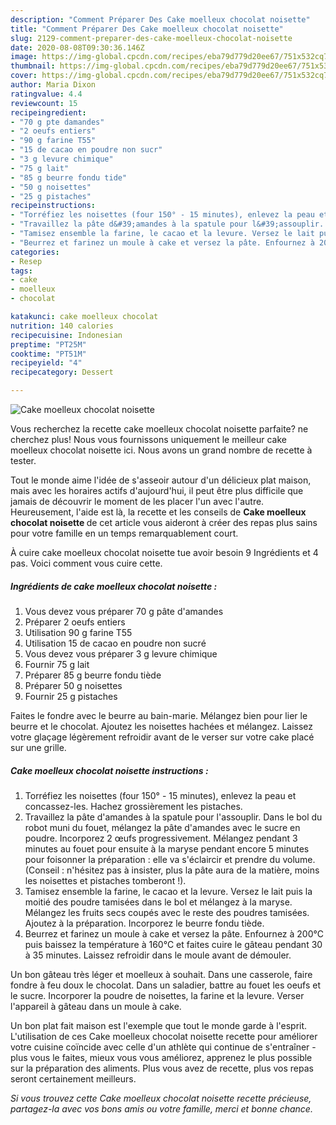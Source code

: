 ```yaml
---
description: "Comment Préparer Des Cake moelleux chocolat noisette"
title: "Comment Préparer Des Cake moelleux chocolat noisette"
slug: 2129-comment-preparer-des-cake-moelleux-chocolat-noisette
date: 2020-08-08T09:30:36.146Z
image: https://img-global.cpcdn.com/recipes/eba79d779d20ee67/751x532cq70/cake-moelleux-chocolat-noisette-photo-principale-de-la-recette.jpg
thumbnail: https://img-global.cpcdn.com/recipes/eba79d779d20ee67/751x532cq70/cake-moelleux-chocolat-noisette-photo-principale-de-la-recette.jpg
cover: https://img-global.cpcdn.com/recipes/eba79d779d20ee67/751x532cq70/cake-moelleux-chocolat-noisette-photo-principale-de-la-recette.jpg
author: Maria Dixon
ratingvalue: 4.4
reviewcount: 15
recipeingredient:
- "70 g pte damandes"
- "2 oeufs entiers"
- "90 g farine T55"
- "15 de cacao en poudre non sucr"
- "3 g levure chimique"
- "75 g lait"
- "85 g beurre fondu tide"
- "50 g noisettes"
- "25 g pistaches"
recipeinstructions:
- "Torréfiez les noisettes (four 150° - 15 minutes), enlevez la peau et concassez-les. Hachez grossièrement les pistaches."
- "Travaillez la pâte d&#39;amandes à la spatule pour l&#39;assouplir. Dans le bol du robot muni du fouet, mélangez la pâte d&#39;amandes avec le sucre en poudre. Incorporez 2 œufs progressivement. Mélangez pendant 3 minutes au fouet pour ensuite à la maryse pendant encore 5 minutes pour foisonner la préparation : elle va s&#39;éclaircir et prendre du volume. (Conseil : n&#39;hésitez pas à insister, plus la pâte aura de la matière, moins les noisettes et pistaches tomberont !)."
- "Tamisez ensemble la farine, le cacao et la levure. Versez le lait puis la moitié des poudre tamisées dans le bol et mélangez à la maryse. Mélangez les fruits secs coupés avec le reste des poudres tamisées. Ajoutez à la préparation. Incorporez le beurre fondu tiède."
- "Beurrez et farinez un moule à cake et versez la pâte. Enfournez à 200°C puis baissez la température à 160°C et faites cuire le gâteau pendant 30 à 35 minutes. Laissez refroidir dans le moule avant de démouler."
categories:
- Resep
tags:
- cake
- moelleux
- chocolat

katakunci: cake moelleux chocolat 
nutrition: 140 calories
recipecuisine: Indonesian
preptime: "PT25M"
cooktime: "PT51M"
recipeyield: "4"
recipecategory: Dessert

---
```



![Cake moelleux chocolat noisette](https://img-global.cpcdn.com/recipes/eba79d779d20ee67/751x532cq70/cake-moelleux-chocolat-noisette-photo-principale-de-la-recette.jpg)

Vous recherchez la recette cake moelleux chocolat noisette parfaite? ne cherchez plus! Nous vous fournissons uniquement le meilleur cake moelleux chocolat noisette ici. Nous avons un grand nombre de recette à tester.

Tout le monde aime l'idée de s'asseoir autour d'un délicieux plat maison, mais avec les horaires actifs d'aujourd'hui, il peut être plus difficile que jamais de découvrir le moment de les placer l'un avec l'autre. Heureusement, l'aide est là, la recette et les conseils de <strong> Cake moelleux chocolat noisette </strong> de cet article vous aideront à créer des repas plus sains pour votre famille en un temps remarquablement court.

<!--inarticleads1-->

À cuire cake moelleux chocolat noisette tue avoir besoin 9 Ingrédients et 4 pas. Voici comment vous cuire cette.

##### Ingrédients de cake moelleux chocolat noisette :

1. Vous devez vous préparer 70 g pâte d&#39;amandes
1. Préparer 2 oeufs entiers
1. Utilisation 90 g farine T55
1. Utilisation 15 de cacao en poudre non sucré
1. Vous devez vous préparer 3 g levure chimique
1. Fournir 75 g lait
1. Préparer 85 g beurre fondu tiède
1. Préparer 50 g noisettes
1. Fournir 25 g pistaches


Faites le fondre avec le beurre au bain-marie. Mélangez bien pour lier le beurre et le chocolat. Ajoutez les noisettes hachées et mélangez. Laissez votre glaçage légèrement refroidir avant de le verser sur votre cake placé sur une grille. 

<!--inarticleads2-->

##### Cake moelleux chocolat noisette instructions :

1. Torréfiez les noisettes (four 150° - 15 minutes), enlevez la peau et concassez-les. Hachez grossièrement les pistaches.
1. Travaillez la pâte d&#39;amandes à la spatule pour l&#39;assouplir. Dans le bol du robot muni du fouet, mélangez la pâte d&#39;amandes avec le sucre en poudre. Incorporez 2 œufs progressivement. Mélangez pendant 3 minutes au fouet pour ensuite à la maryse pendant encore 5 minutes pour foisonner la préparation : elle va s&#39;éclaircir et prendre du volume. (Conseil : n&#39;hésitez pas à insister, plus la pâte aura de la matière, moins les noisettes et pistaches tomberont !).
1. Tamisez ensemble la farine, le cacao et la levure. Versez le lait puis la moitié des poudre tamisées dans le bol et mélangez à la maryse. Mélangez les fruits secs coupés avec le reste des poudres tamisées. Ajoutez à la préparation. Incorporez le beurre fondu tiède.
1. Beurrez et farinez un moule à cake et versez la pâte. Enfournez à 200°C puis baissez la température à 160°C et faites cuire le gâteau pendant 30 à 35 minutes. Laissez refroidir dans le moule avant de démouler.


Un bon gâteau très léger et moelleux à souhait. Dans une casserole, faire fondre à feu doux le chocolat. Dans un saladier, battre au fouet les oeufs et le sucre. Incorporer la poudre de noisettes, la farine et la levure. Verser l&#39;appareil à gâteau dans un moule à cake. 

<!--inarticleads1-->

<p>
Un bon plat fait maison est l'exemple que tout le monde garde à l'esprit. L'utilisation de ces Cake moelleux chocolat noisette recette pour améliorer votre cuisine coïncide avec celle d'un athlète qui continue de s'entraîner - plus vous le faites, mieux vous vous améliorez, apprenez le plus possible sur la préparation des aliments. Plus vous avez de recette, plus vos repas seront certainement meilleurs.
</p>

<p>
<i>Si vous trouvez cette Cake moelleux chocolat noisette recette précieuse, partagez-la avec vos bons amis ou votre famille, merci et bonne chance.</i>
</p>
